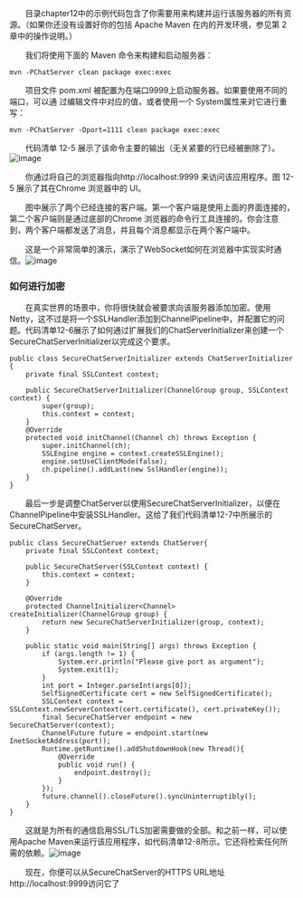 &emsp;&emsp;目录chapter12中的示例代码包含了你需要用来构建并运行该服务器的所有资源。（如果你还没有设置好你的包括 Apache Maven 在内的开发环境，参见第 2 章中的操作说明。）

&emsp;&emsp;我们将使用下面的 Maven 命令来构建和启动服务器：
```
mvn -PChatServer clean package exec:exec
```
&emsp;&emsp;项目文件 pom.xml 被配置为在端口9999上启动服务器。如果要使用不同的端口，可以通
过编辑文件中对应的值，或者使用一个 System属性来对它进行重写：
```
mvn -PChatServer -Dport=1111 clean package exec:exec
```
&emsp;&emsp;代码清单 12-5 展示了该命令主要的输出（无关紧要的行已经被删除了）。![image](http://img.blog.csdn.net/20160426145652633?watermark/2/text/aHR0cDovL2Jsb2cuY3Nkbi5uZXQv/font/5a6L5L2T/fontsize/400/fill/I0JBQkFCMA==/dissolve/70/gravity/Center)

&emsp;&emsp;你通过将自己的浏览器指向http://localhost:9999 来访问该应用程序。图 12-5 展示了其在Chrome 浏览器中的 UI。

&emsp;&emsp;图中展示了两个已经连接的客户端。第一个客户端是使用上面的界面连接的，第二个客户端则是通过底部的Chrome 浏览器的命令行工具连接的。你会注意到，两个客户端都发送了消息，并且每个消息都显示在两个客户端中。

&emsp;&emsp;这是一个非常简单的演示，演示了WebSocket如何在浏览器中实现实时通信。![image](http://img.blog.csdn.net/20160426145711198?watermark/2/text/aHR0cDovL2Jsb2cuY3Nkbi5uZXQv/font/5a6L5L2T/fontsize/400/fill/I0JBQkFCMA==/dissolve/70/gravity/Center)

### 如何进行加密

&emsp;&emsp;在真实世界的场景中，你将很快就会被要求向该服务器添加加密。使用Netty，这不过是将一个SSLHandler添加到ChannelPipeline中，并配置它的问题。代码清单12-6展示了如何通过扩展我们的ChatServerInitializer来创建一个SecureChatServerInitializer以完成这个要求。
```
public class SecureChatServerInitializer extends ChatServerInitializer {
    private final SSLContext context;

    public SecureChatServerInitializer(ChannelGroup group, SSLContext context) {
        super(group);
        this.context = context;
    }
    @Override
    protected void initChannel(Channel ch) throws Exception {
        super.initChannel(ch);
        SSLEngine engine = context.createSSLEngine();
        engine.setUseClientMode(false);
        ch.pipeline().addLast(new SslHandler(engine));
    }
}
```
&emsp;&emsp;最后一步是调整ChatServer以使用SecureChatServerInitializer，以便在ChannelPipeline中安装SSLHandler。这给了我们代码清单12-7中所展示的SecureChatServer。
```
public class SecureChatServer extends ChatServer{
    private final SSLContext context;

    public SecureChatServer(SSLContext context) {
        this.context = context;
    }

    @Override
    protected ChannelInitializer<Channel> createInitializer(ChannelGroup group) {
        return new SecureChatServerInitializer(group, context);
    }

    public static void main(String[] args) throws Exception {
        if (args.length != 1) {
            System.err.println("Please give port as argument");
            System.exit(1);
        }
        int port = Integer.parseInt(args[0]);
        SelfSignedCertificate cert = new SelfSignedCertificate();
        SSLContext context = SSLContext.newServerContext(cert.certificate(), cert.privateKey());
        final SecureChatServer endpoint = new SecureChatServer(context);
        ChannelFuture future = endpoint.start(new InetSocketAddress(port));
        Runtime.getRuntime().addShutdownHook(new Thread(){
            @Override
            public void run() {
                endpoint.destroy();
            }
        });
        future.channel().closeFuture().syncUninterruptibly();
    }
}
```
&emsp;&emsp;这就是为所有的通信启用SSL/TLS加密需要做的全部。和之前一样，可以使用Apache Maven来运行该应用程序，如代码清单12-8所示。它还将检索任何所需的依赖。![image](http://img.blog.csdn.net/20160426151051500?watermark/2/text/aHR0cDovL2Jsb2cuY3Nkbi5uZXQv/font/5a6L5L2T/fontsize/400/fill/I0JBQkFCMA==/dissolve/70/gravity/Center)

&emsp;&emsp;现在，你便可以从SecureChatServer的HTTPS URL地址http://localhost:9999访问它了